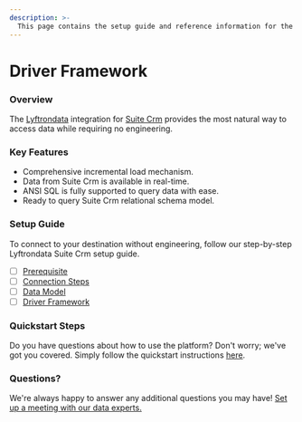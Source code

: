 ```yaml
---
description: >-
  This page contains the setup guide and reference information for the Suite Crm source connector.
---
```


# Driver Framework

### Overview

The [Lyftrondata](https://www.lyftrondata.com/) integration for [Suite Crm](None) provides the most natural way to access data while requiring no engineering.

### Key Features

* Comprehensive incremental load mechanism.
* Data from Suite Crm is available in real-time.&#x20;
* ANSI SQL is fully supported to query data with ease.
* Ready to query Suite Crm relational schema model.

### Setup Guide

To connect to your destination without engineering, follow our step-by-step Lyftrondata Suite Crm setup guide.

* [ ] [Prerequisite](../prerequisite.md)
* [ ] [Connection Steps](../connection-steps.md)
* [ ] [Data Model](../data-model/erd.md)
* [ ] [Driver Framework](../driver-framework/)

### Quickstart Steps

Do you have questions about how to use the platform? Don't worry; we've got you covered. Simply follow the quickstart instructions [here](../driver-framework/README.md).

### Questions? <a href="#questions" id="questions"></a>

We're always happy to answer any additional questions you may have! [Set up a meeting with our data experts.](https://www.lyftrondata.com/book-a-meeting/)


